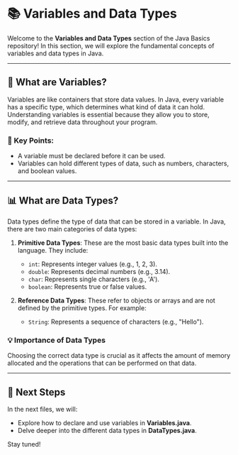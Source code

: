 # 📚 Variables and Data Types

Welcome to the **Variables and Data Types** section of the Java Basics repository! In this section, we will explore the fundamental concepts of variables and data types in Java.

---

## 🤔 What are Variables?

Variables are like containers that store data values. In Java, every variable has a specific type, which determines what kind of data it can hold. Understanding variables is essential because they allow you to store, modify, and retrieve data throughout your program.

### 🌟 Key Points:
- A variable must be declared before it can be used.
- Variables can hold different types of data, such as numbers, characters, and boolean values.

---

## 📊 What are Data Types?

Data types define the type of data that can be stored in a variable. In Java, there are two main categories of data types:

1. **Primitive Data Types**: These are the most basic data types built into the language. They include:
   - `int`: Represents integer values (e.g., 1, 2, 3).
   - `double`: Represents decimal numbers (e.g., 3.14).
   - `char`: Represents single characters (e.g., 'A').
   - `boolean`: Represents true or false values.

2. **Reference Data Types**: These refer to objects or arrays and are not defined by the primitive types. For example:
   - `String`: Represents a sequence of characters (e.g., "Hello").


### 💡 Importance of Data Types
Choosing the correct data type is crucial as it affects the amount of memory allocated and the operations that can be performed on that data.

---

## 📝 Next Steps

In the next files, we will:
- Explore how to declare and use variables in **Variables.java**.
- Delve deeper into the different data types in **DataTypes.java**.

Stay tuned!
